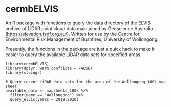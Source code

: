 # cermbELVIS

An R package with functions to query the data directory of the ELVIS archive of LiDAR point cloud 
data maintained by Geoscience Australia (https://elevation.fsdf.org.au/). Written for use by the
Centre for Environmental Risk Management of Bushfires, University of Wollongong.

Presently, the functions in the package are just a quick hack to make it easier to query the
available LiDAR data sets for specified areas.

```
library(cermbELVIS)
library(dplyr, warn.conflicts = FALSE)
library(stringr)

# Query recent LiDAR data sets for the area of the Wollongong 100k map sheet
available_data <- mapsheets_100k %>%
  filter(name == "Wollongong") %>%
  query_elvis(years = 2019:2020)
  
```
